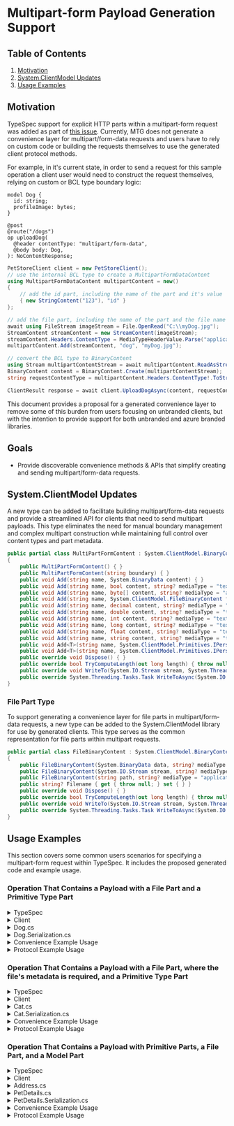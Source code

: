 # Multipart-form Payload Generation Support

## Table of Contents

1. [Motivation](#motivation)
2. [System.ClientModel Updates](#systemclientmodel-updates)
3. [Usage Examples](#usage-examples)

## Motivation

TypeSpec support for explicit HTTP parts within a multipart-form request was added as part of [this issue](https://github.com/microsoft/TypeSpec/issues/3046). Currently, MTG does not generate a convenience layer for multipart/form-data requests and users have to rely on custom code or building the requests themselves to use the generated client protocol methods.

For example, in it's current state, in order to send a request for this sample operation a client user would need to construct the request themselves, relying on custom or BCL type boundary logic:

```tsp
model Dog {
  id: string;
  profileImage: bytes;
}

@post
@route("/dogs")
op uploadDog(
  @header contentType: "multipart/form-data",
  @body body: Dog,
): NoContentResponse;
```

```csharp
PetStoreClient client = new PetStoreClient();
// use the internal BCL type to create a MultipartFormDataContent
using MultipartFormDataContent multipartContent = new()
{
    // add the id part, including the name of the part and it's value
    { new StringContent("123"), "id" }
};

// add the file part, including the name of the part and the file name
await using FileStream imageStream = File.OpenRead("C:\\myDog.jpg");
StreamContent streamContent = new StreamContent(imageStream);
streamContent.Headers.ContentType = MediaTypeHeaderValue.Parse("application/octet-stream");
multipartContent.Add(streamContent, "dog", "myDog.jpg");

// convert the BCL type to BinaryContent
using Stream multipartContentStream = await multipartContent.ReadAsStreamAsync();
BinaryContent content = BinaryContent.Create(multipartContentStream);
string requestContentType = multipartContent.Headers.ContentType!.ToString();

ClientResult response = await client.UploadDogAsync(content, requestContentType);
```

This document provides a proposal for a generated convenience layer to remove some of this burden from users focusing on unbranded clients,
but with the intention to provide support for both unbranded and azure branded libraries.

## Goals

- Provide discoverable convenience methods & APIs that simplify creating and sending multipart/form-data requests.

## System.ClientModel Updates

A new type can be added to facilitate building multipart/form-data requests and provide a streamlined API for clients that need to send multipart payloads. This type eliminates the need for manual boundary management and complex multipart construction while maintaining full control over content types and part metadata.

```c#
public partial class MultiPartFormContent : System.ClientModel.BinaryContent
{
    public MultiPartFormContent() { }
    public MultiPartFormContent(string boundary) { }
    public void Add(string name, System.BinaryData content) { }
    public void Add(string name, bool content, string? mediaType = "text/plain") { }
    public void Add(string name, byte[] content, string? mediaType = "application/octet-stream") { }
    public void Add(string name, System.ClientModel.FileBinaryContent fileContent) { }
    public void Add(string name, decimal content, string? mediaType = "text/plain") { }
    public void Add(string name, double content, string? mediaType = "text/plain") { }
    public void Add(string name, int content, string? mediaType = "text/plain") { }
    public void Add(string name, long content, string? mediaType = "text/plain") { }
    public void Add(string name, float content, string? mediaType = "text/plain") { }
    public void Add(string name, string content, string? mediaType = "text/plain") { }
    public void Add<T>(string name, System.ClientModel.Primitives.IPersistableModel<T> model) { }
    public void Add<T>(string name, System.ClientModel.Primitives.IPersistableModel<T> model, System.ClientModel.Primitives.ModelReaderWriterOptions? options = null, System.ClientModel.Primitives.ModelReaderWriterContext? context = null, string? mediaType = "application/json") { }
    public override void Dispose() { }
    public override bool TryComputeLength(out long length) { throw null; }
    public override void WriteTo(System.IO.Stream stream, System.Threading.CancellationToken cancellationToken = default(System.Threading.CancellationToken)) { }
    public override System.Threading.Tasks.Task WriteToAsync(System.IO.Stream stream, System.Threading.CancellationToken cancellationToken = default(System.Threading.CancellationToken)) { throw null; }
}
```

### File Part Type

To support generating a convenience layer for file parts in multipart/form-data requests, a new type can be added to the System.ClientModel library for use by generated clients. This type serves as the common representation for file parts within multipart requests.

```csharp
public partial class FileBinaryContent : System.ClientModel.BinaryContent
{
    public FileBinaryContent(System.BinaryData data, string? mediaType = "application/octet-stream") { }
    public FileBinaryContent(System.IO.Stream stream, string? mediaType = "application/octet-stream") { }
    public FileBinaryContent(string path, string? mediaType = "application/octet-stream") { }
    public string? Filename { get { throw null; } set { } }
    public override void Dispose() { }
    public override bool TryComputeLength(out long length) { throw null; }
    public override void WriteTo(System.IO.Stream stream, System.Threading.CancellationToken cancellationToken = default(System.Threading.CancellationToken)) { }
    public override System.Threading.Tasks.Task WriteToAsync(System.IO.Stream stream, System.Threading.CancellationToken cancellationToken = default(System.Threading.CancellationToken)) { throw null; }
}
```

</details>

## Usage Examples

This section covers some common users scenarios for specifying a multipart-form request within TypeSpec. It includes the proposed generated code and example usage.

### Operation That Contains a Payload with a File Part and a Primitive Type Part

<details>
<summary>TypeSpec</summary>

```tsp
model Dog {
  id: HttpPart<string>;
  profileImage: HttpPart<File>; // File is a TypeSpec library model type
}

@post
@route("/dogs")
op uploadDog(
  @header contentType: "multipart/form-data",
  @multipartBody body: Dog,
): NoContentResponse;
```

</details>

<details>
<summary>Client</summary>

```c#
// Protocol methods
 public virtual ClientResult UploadDog(BinaryContent content, string contentType, RequestOptions options = null)
 {
     Argument.AssertNotNull(content, nameof(content));
     Argument.AssertNotNull(contentType, nameof(contentType));

     using PipelineMessage message = CreateUploadDogRequest(content, contentType, options);
     return ClientResult.FromResponse(Pipeline.ProcessMessage(message, options));
 }

 public virtual async Task<ClientResult> UploadDogAsync(BinaryContent content, string contentType, RequestOptions options = null)
 {
     Argument.AssertNotNull(content, nameof(content));
     Argument.AssertNotNull(contentType, nameof(contentType));

     using PipelineMessage message = CreateUploadDogRequest(content, contentType, options);
     return ClientResult.FromResponse(await Pipeline.ProcessMessageAsync(message, options).ConfigureAwait(false));
 }

// Convenience methods
public virtual async Task<ClientResult> UploadDogAsync(Dog body, CancellationToken cancellationToken = default)
{
    Argument.AssertNotNull(body, nameof(body));

    using MultiPartFormContent content = body.ToMultipartContent();
    return await UploadDogAsync(content, content.MediaType, cancellationToken.CanBeCanceled ? new RequestOptions { CancellationToken = cancellationToken } : null).ConfigureAwait(false);
}

public virtual ClientResult UploadDog(Dog body, CancellationToken cancellationToken = default)
{
    Argument.AssertNotNull(body, nameof(body));

    using MultiPartFormContent content = body.ToMultipartContent();
    return UploadDog(content, content.MediaType, cancellationToken.CanBeCanceled ? new RequestOptions { CancellationToken = cancellationToken } : null);
}
```

</details>

<details>
<summary>Dog.cs</summary>

```c#
public partial class Dog
{
    public Dog(string id, string profileImagePath)
    {
        Argument.AssertNotNull(id, nameof(id));
        Argument.AssertNotNull(profileImagePath, nameof(profileImagePath));

        Id = id;
        ProfileImage = new(profileImagePath);

    }
    public Dog(string id, Stream profileImage)
    {
        Argument.AssertNotNull(id, nameof(id));
        Argument.AssertNotNull(profileImage, nameof(profileImage));

        Id = id;
        ProfileImage = new(profileImage);
    }

    public Dog(string id, BinaryData profileImage)
    {
        Argument.AssertNotNull(id, nameof(id));
        Argument.AssertNotNull(profileImage, nameof(profileImage));

        Id = id;
        ProfileImage = new(profileImage);
    }

    public Dog(string id, FileBinaryContent profileImage)
    {
        Argument.AssertNotNull(id, nameof(id));
        Argument.AssertNotNull(profileImage, nameof(profileImage));

        Id = id;
        ProfileImage = profileImage;
    }

    public string Id { get; }
    public FileBinaryContent ProfileImage { get; }
}
```

</details>

<details>
<summary>Dog.Serialization.cs</summary>

```c#
public partial class Dog
{
    internal Dog()
    {
    }

    public partial class Dog
    {

        internal MultiPartFormContent ToMultipartContent()
        {
            MultiPartFormContent content = new();
            content.Add("id", Id);
            content.Add("profileImage", ProfileImage);
            
            return content;
        }
    }
}

```

</details>

<details>
<summary>Convenience Example Usage</summary>

```csharp
PetStoreClient client = new PetStoreClient();

Dog dog = new Dog("123", "C:\\myDog.jpg");
ClientResult response = await client.UploadDogAsync(dog);
```

</details>

<details>
<summary>Protocol Example Usage</summary>

```csharp
 PetStoreClient client = new PetStoreClient();

 using MultiPartFormContent content = new();
 content.Add("id", "123");
 content.Add("profileImage", new FileBinaryContent("C:\\myDog.jpg"));

 ClientResult response = await client.UploadDogAsync(content, content.MediaType);
```

</details>

### Operation That Contains a Payload with a File Part, where the file's metadata is required, and a Primitive Type Part

<details>
<summary>TypeSpec</summary>

```tsp
model Cat {
  id: HttpPart<string>;
  profileImage: HttpPart<FileRequiredMetaData>;
}

// filename and contentType are required. File is a TypeSpec library model type
model FileRequiredMetaData extends File {
  filename: string;
  contentType: string;
}

@post
@route("/cats")
op uploadCat(
  @header contentType: "multipart/form-data",
  @multipartBody body: Cat,
): NoContentResponse;
```

</details>

<details>
<summary>Client</summary>

```c#
// Protocol methods
 public virtual ClientResult UploadCat(BinaryContent content, string contentType, RequestOptions options = null)
 {
     Argument.AssertNotNull(content, nameof(content));
     Argument.AssertNotNull(contentType, nameof(contentType));

     using PipelineMessage message = CreateUploadCatRequest(content, contentType, options);
     return ClientResult.FromResponse(Pipeline.ProcessMessage(message, options));
 }

 public virtual async Task<ClientResult> UploadCatAsync(BinaryContent content, string contentType, RequestOptions options = null)
 {
     Argument.AssertNotNull(content, nameof(content));
     Argument.AssertNotNull(contentType, nameof(contentType));

     using PipelineMessage message = CreateUploadCatRequest(content, contentType, options);
     return ClientResult.FromResponse(await Pipeline.ProcessMessageAsync(message, options).ConfigureAwait(false));
 }

// Convenience methods
public virtual ClientResult UploadCat(Cat body, CancellationToken cancellationToken = default)
{
    Argument.AssertNotNull(body, nameof(body));

    using MultiPartFormContent content = body.ToMultipartContent();
    return UploadCat(content, content.MediaType, cancellationToken.CanBeCanceled ? new RequestOptions { CancellationToken = cancellationToken } : null);
}

public virtual async Task<ClientResult> UploadCatAsync(Cat body, CancellationToken cancellationToken = default)
{
    Argument.AssertNotNull(body, nameof(body));

    using MultiPartFormContent content = body.ToMultipartContent();
    return await UploadCatAsync(content, content.MediaType, cancellationToken.CanBeCanceled ? new RequestOptions { CancellationToken = cancellationToken } : null).ConfigureAwait(false);
}
```

</details>

<details>
<summary>Cat.cs</summary>

```c#
public partial class Cat
{
    public Cat(string id, string filename, string contentType, string profileImagePath)
    {
        Argument.AssertNotNullOrEmpty(id, nameof(id));
        Argument.AssertNotNullOrEmpty(filename, nameof(filename));
        Argument.AssertNotNullOrEmpty(contentType, nameof(contentType));
        Argument.AssertNotNullOrEmpty(profileImagePath, nameof(profileImagePath));

        ProfileImage = new(profileImagePath, contentType)
        {
            Filename = filename,
        };

    }
    public Cat(string id, string filename, string contentType, Stream profileImage)
    {
        Argument.AssertNotNullOrEmpty(id, nameof(id));
        Argument.AssertNotNullOrEmpty(filename, nameof(filename));
        Argument.AssertNotNullOrEmpty(contentType, nameof(contentType));
        Argument.AssertNotNull(profileImage, nameof(profileImage));

        ProfileImage = new(profileImage, contentType)
        {
            Filename = filename,
        };
    }

    public Cat(string id, string filename, string contentType, BinaryData profileImage)
    {
        Argument.AssertNotNullOrEmpty(id, nameof(id));
        Argument.AssertNotNullOrEmpty(filename, nameof(filename));
        Argument.AssertNotNullOrEmpty(contentType, nameof(contentType));
        Argument.AssertNotNull(profileImage, nameof(profileImage));

        ProfileImage = new(profileImage, contentType)
        {
            Filename = filename,
        };
    }

    public string Id { get; }
    public FileBinaryContent ProfileImage { get; }
}
```

</details>

<details>
<summary>Cat.Serialization.cs</summary>

```c#
public partial class Cat
{
    internal Cat()
    {
    }

    internal MultiPartFormContent ToMultipartContent()
    {
        MultiPartFormContent content = new();
        content.Add("id", Id);
        content.Add("profileImage", ProfileImage);

        return content;
    }
}
```

</details>

<details>
<summary>Convenience Example Usage</summary>

```csharp
 PetStoreClient client = new PetStoreClient();

 Cat cat = new Cat("123", "myCat.jpg", "image/jpeg", "C:\\myCat.jpg");
 ClientResult response = await client.UploadCatAsync(cat);
```

</details>

<details>
<summary>Protocol Example Usage</summary>

```csharp
 PetStoreClient client = new PetStoreClient();

 using MultiPartFormContent content = new();
 content.Add("id", "123");
 content.Add("profileImage",
     new FileBinaryContent("C:\\myCat.jpg", "image/jpeg")
     {
         Filename = "myCat.jpg"
     });

 ClientResult response = await client.UploadCatAsync(content, content.MediaType);
```

</details>

### Operation That Contains a Payload with Primitive Parts, a File Part, and a Model Part

<details>
<summary>TypeSpec</summary>

```tsp
model Address {
  city: string;
}

model PetDetails {
  id: HttpPart<string>;
  ownerName: HttpPart<string>;
  petName: HttpPart<string>;
  address: HttpPart<Address>;
  profileImage: HttpPart<File>;
}

@post
@route("/pet/details")
op uploadPetDetails(
    @header contentType: "multipart/form-data",
    @multipartBody body: PetDetails,
): NoContentResponse;
```

</details>

<details>
<summary>Client</summary>

```c#
// Protocol methods
public virtual ClientResult UploadPetDetails(BinaryContent content, string contentType, RequestOptions options = null)
{
    Argument.AssertNotNull(content, nameof(content));
    Argument.AssertNotNull(contentType, nameof(contentType));

    using PipelineMessage message = CreateUploadPetDetailsRequest(content, contentType, options);
    return ClientResult.FromResponse(Pipeline.ProcessMessage(message, options));
}

public virtual async Task<ClientResult> UploadPetDetailsAsync(BinaryContent content, string contentType, RequestOptions options = null)
{
    Argument.AssertNotNull(content, nameof(content));
    Argument.AssertNotNull(contentType, nameof(contentType));

    using PipelineMessage message = CreateUploadPetDetailsRequest(content, contentType, options);
    return ClientResult.FromResponse(await Pipeline.ProcessMessageAsync(message, options).ConfigureAwait(false));
}

// Convenience methods
public virtual ClientResult UploadPetDetails(PetDetails body, CancellationToken cancellationToken = default)
{
    Argument.AssertNotNull(body, nameof(body));

    using MultiPartFormContent content = body.ToMultipartContent();
    return UploadPetDetails(content, content.MediaType, cancellationToken.CanBeCanceled ? new RequestOptions { CancellationToken = cancellationToken } : null);
}

public virtual async Task<ClientResult> UploadPetDetailsAsync(PetDetails body, CancellationToken cancellationToken = default)
{
    Argument.AssertNotNull(body, nameof(body));

    using MultiPartFormContent content = body.ToMultipartContent();
    return await UploadPetDetailsAsync(content, content.MediaType, cancellationToken.CanBeCanceled ? new RequestOptions { CancellationToken = cancellationToken } : null).ConfigureAwait(false);
}
```

</details>

<details>
<summary>Address.cs</summary>

```c#
public partial class Address
{
    public Address(string city)
    {
        Argument.AssertNotNull(city, nameof(city));

        City = city;
    }

    public string City { get; }
}
```

</details>

<details>
<summary>PetDetails.cs</summary>

```c#
public partial class PetDetails
{
    public PetDetails(string id, string ownerName, string petName, Address address, string profileImagePath)
    {
        Argument.AssertNotNullOrEmpty(id, nameof(id));
        Argument.AssertNotNullOrEmpty(ownerName, nameof(ownerName));
        Argument.AssertNotNullOrEmpty(petName, nameof(petName));
        Argument.AssertNotNull(address, nameof(address));
        Argument.AssertNotNull(profileImagePath, nameof(profileImagePath));

        Id = id;
        OwnerName = ownerName;
        PetName = petName;
        Address = address;
        ProfileImage = new(profileImagePath);

    }
    public PetDetails(string id, string ownerName, string petName, Address address, Stream profileImage)
    {
        Argument.AssertNotNullOrEmpty(id, nameof(id));
        Argument.AssertNotNullOrEmpty(ownerName, nameof(ownerName));
        Argument.AssertNotNullOrEmpty(petName, nameof(petName));
        Argument.AssertNotNull(address, nameof(address));
        Argument.AssertNotNull(profileImage, nameof(profileImage));

        Id = id;
        OwnerName = ownerName;
        PetName = petName;
        Address = address;
        ProfileImage = new(profileImage);
    }

    public PetDetails(string id, string ownerName, string petName, Address address, BinaryData profileImage)
    {
        Argument.AssertNotNullOrEmpty(id, nameof(id));
        Argument.AssertNotNullOrEmpty(ownerName, nameof(ownerName));
        Argument.AssertNotNullOrEmpty(petName, nameof(petName));
        Argument.AssertNotNull(address, nameof(address));
        Argument.AssertNotNull(profileImage, nameof(profileImage));

        Id = id;
        OwnerName = ownerName;
        PetName = petName;
        Address = address;
        ProfileImage = new(profileImage);
    }

    public PetDetails(string id, string ownerName, string petName, Address address, FileBinaryContent profileImage)
    {
        Argument.AssertNotNullOrEmpty(id, nameof(id));
        Argument.AssertNotNullOrEmpty(ownerName, nameof(ownerName));
        Argument.AssertNotNullOrEmpty(petName, nameof(petName));
        Argument.AssertNotNull(address, nameof(address));
        Argument.AssertNotNull(profileImage, nameof(profileImage));

        Id = id;
        OwnerName = ownerName;
        PetName = petName;
        Address = address;
        ProfileImage = profileImage;
    }

    public string Id { get; }
    public string OwnerName { get; }
    public string PetName { get; }
    public Address Address { get; }
    public FileBinaryContent ProfileImage { get; }
}
```

</details>

<details>
<summary>PetDetails.Serialization.cs</summary>

```c#
public partial class PetDetails
{
    internal PetDetails()
    {
    }

    internal MultiPartFormContent ToMultipartContent()
    {
        MultiPartFormContent content = new MultiPartFormContent();
        content.Add("id", Id);
        content.Add("ownerName", OwnerName);
        content.Add("petName", PetName);
        content.Add("address", Address, ModelSerializationExtensions.WireOptions, new PetStoreContext());
        content.Add("profileImage", ProfileImage);

        return content;
    }
}
```

</details>

<details>
<summary>Convenience Example Usage</summary>

```csharp
PetStoreClient client = new PetStoreClient();

PetDetails petDetails = new PetDetails(
    "123",
    "John Doe",
    "Winston",
    new Address("123 Main St."),
    "C:\\winston.jpg");

var response = await client.UploadPetDetailsAsync(petDetails);
```

</details>

<details>
<summary>Protocol Example Usage</summary>

```csharp
 PetStoreClient client = new PetStoreClient();

using MultiPartFormContent content = new();
content.Add("id", "123");
content.Add("ownerName", "John Doe");
content.Add("petName", "Winston");
content.Add("address", new Address("123 Main St."));
content.Add("profileImage", new FileBinaryContent("C:\\winston.jpg"));

var response = await client.UploadPetDetailsAsync(content, content.MediaType);
```

</details>
